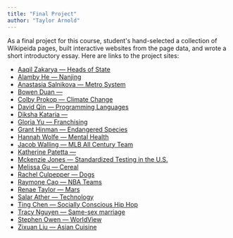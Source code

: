 ```yaml
---
title: "Final Project"
author: "Taylor Arnold"
---
```


As a final project for this course, student's hand-selected a collection of
Wikipeida pages, built interactive websites from the page data, and wrote a
short introductory essay. Here are links to the project sites:

- [Aaqil Zakarya &mdash; Heads of State](https://AaqilZ.github.io/stat289)
- [Alamby He &mdash; Nanjing](https://AlambyHe.github.io/math289)
- [Anastasia Salnikova &mdash; Metro System](https://anastasiasalnikova1.github.io/stat289)
- [Bowen Duan &mdash; ](https://addamduann.github.io/stat289)
- [Colby Prokop &mdash; Climate Change](https://colbyprokop.github.io/stat289)
- [David Qin &mdash; Programming Languages](https://davidq2010.github.io/stat289)
- [Diksha Kataria &mdash; ](https://dikshakataria.github.io/stat289)
- [Gloria Yu &mdash; Franchising](https://Gloriayu1.github.io/stat289)
- [Grant Hinman &mdash; Endangered Species](https://granthinman.github.io/Stat289)
- [Hannah Wolfe &mdash; Mental Health](https://HannahWolfe1.github.io/stat289)
- [Jacob Walling &mdash; MLB All Century Team](https://jwalling20.github.io/stat289)
- [Katherine Patetta &mdash; ](https://katherinepatetta.github.io/STAT289)
- [Mckenzie Jones &mdash; Standardized Testing in the U.S.](https://mckenziekjones.github.io/stat289)
- [Melissa Gu &mdash; Cereal](https://melissa-gu.github.io/stat289)
- [Rachel Culpepper &mdash; Dogs](https://rachelculpepper.github.io/stat289)
- [Raymone Cao &mdash; NBA Teams](https://RaymoneCao.github.io/stat289)
- [Renae Taylor &mdash; Mars](https://renaetaylor.github.io/stat289)
- [Salar Ather &mdash; Technology](https://salarather.github.io/stat289)
- [Ting Chen &mdash; Socially Conscious Hip Hop](https://tingtang2.github.io/stat289)
- [Tracy Nguyen &mdash; Same-sex marriage](https://tramnguyenJC.github.io/stat289)
- [Stephen Owen &mdash; WorldView](https://xbarjoe.github.io/stat289)
- [Zixuan Liu &mdash; Asian Cuisine](https://zliu1205.github.io/Stat289/)



